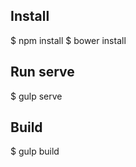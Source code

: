 Install
-------
$ npm install
$ bower install

Run serve
---------
$ gulp serve

Build
-----
$ gulp build